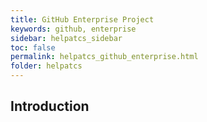 ```yaml
---
title: GitHub Enterprise Project
keywords: github, enterprise
sidebar: helpatcs_sidebar
toc: false
permalink: helpatcs_github_enterprise.html
folder: helpatcs
---
```


## Introduction
